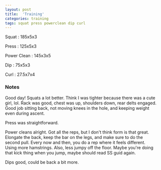 ```yaml
---
layout: post
title:  'Training'
categories: training
tags: squat press powerclean dip curl
---
```


Squat       :   185x5x3

Press       :   125x5x3

Power Clean :   145x3x5

Dip         :   75x5x3

Curl        :   27.5x7x4

### Notes

Good day! Squats a lot better. Think I was tighter because there was a cute girl, lol.
Rack was good, chest was up, shoulders down, rear delts engaged. Good job sitting back,
not moving knees in the hole, and keeping weight even during ascent.

Press was straightforward.

Power cleans alright. Got all the reps, but I don't think form is that great. Elongate
the back, keep the bar on the legs, and make sure to do the second pull. Every now and
then, you do a rep where it feels different. Using more hamstrings. Also, less jumpy off
the floor. Maybe you're doing that kick thing when you jump, maybe should read SS guid
again.

Dips good, could be back a bit more.
